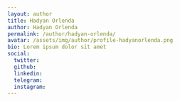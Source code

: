 ```yaml
---
layout: author
title: Hadyan Orlenda
author: Hadyan Orlenda
permalink: /author/hadyan-orlenda/
avatar: /assets/img/author/profile-hadyanorlenda.png
bio: Lorem ipsum dolor sit amet
social:
  twitter: 
  github: 
  linkedin: 
  telegram: 
  instagram: 
---
```

